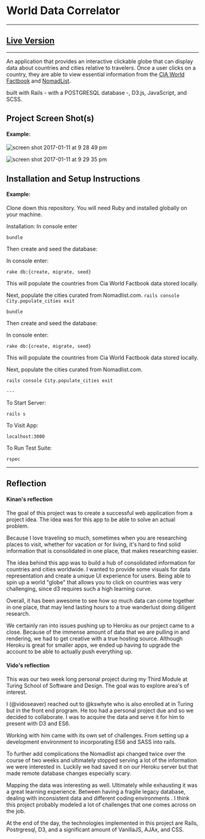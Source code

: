 # World Data Correlator

---

## [Live Version](http://corre1ator.herokuapp.com)

---

An application that provides an interactive clickable globe that can display data about countries and cities relative to travelers. Once a user clicks on a country, they are able to view essential information from the [CIA World Factbook](https://www.cia.gov/library/publications/the-world-factbook/) and [NomadList](https://nomadlist.com/).

built with Rails - with a POSTGRESQL database -, D3.js, JavaScript, and SCSS.

## Project Screen Shot(s)

#### Example:   

![screen shot 2017-01-11 at 9 28 49 pm](https://cloud.githubusercontent.com/assets/13802107/21877040/85a8349c-d845-11e6-9558-51618575f761.png)

![screen shot 2017-01-11 at 9 29 35 pm](https://cloud.githubusercontent.com/assets/13802107/21877041/88badb30-d845-11e6-97ed-b3bc6b50ea74.png)

## Installation and Setup Instructions

#### Example:  

Clone down this repository. You will need Ruby and installed globally on your machine.  

Installation:
  In console enter

  `bundle`

Then create and seed the database:

  In console enter:

  `rake db:{create, migrate, seed}`

  This will populate the countries from Cia World Factbook data stored locally.

  Next, populate the cities curated from Nomadlist.com.
    `rails console
    City.populate_cities
    exit`

  `bundle`

Then create and seed the database:

  In console enter:

  `rake db:{create, migrate, seed}`

  This will populate the countries from Cia World Factbook data stored locally.

  Next, populate the cities curated from Nomadlist.com.

  ` rails console
    City.populate_cities
    exit `
    
    ---

To Start Server:

`rails s`  

To Visit App:

`localhost:3000`  

To Run Test Suite:  

`rspec`

---

## Reflection

#### Kinan's reflection

The goal of this project was to create a successful web application from a project idea. The idea was for this app to be able to solve an actual problem. 

Because I love traveling so much, sometimes when you are researching places to visit, whether for vacation or for living, it's hard to find solid information that is consolidated in one place, that makes researching easier. 

The idea behind this app was to build a hub of consolidated information for countries and cities worldwide. I wanted to provide some visuals for data representation and create a unique UI experience for users. Being able to spin up a world "globe" that allows you to click on countries was very challenging, since d3 requires such a high learning curve. 

Overall, it has been awesome to see how so much data can come together in one place, that may lend lasting hours to a true wanderlust doing diligent research. 

We certainly ran into issues pushing up to Heroku as our project came to a close. Because of the immense amount of data that we are pulling in and rendering, we had to get creative with a true hosting source. Although Heroku is great for smaller apps, we ended up having to upgrade the account to be able to actually push everything up.

#### Vido's reflection
  This was our two week long personal project during my Third Module at Turing School of Software and Design.  The goal was to explore area's of interest.  

  I (@vidoseaver) reached out to @kswhyte who is also enrolled at in Turing but in the front end program. He too had a personal project due and so we decided to collaborate. I was to acquire the data and serve it for him to present with D3 and ES6.

  Working with him came with its own set of challenges. From setting up a development environment to incorporating ES6 and SASS into rails.

  To further add complications the Nomadlist api changed twice over the course of two weeks and ultimately stopped serving a lot of the information we were interested in.  Luckily we had saved it on our Heroku server but that made remote database changes especially scary.

  Mapping the data was interesting as well. Ultimately while exhausting it was a great learning experience. Between having a fragile legacy database, dealing with inconsistent data and different coding environments . I think this project probably modeled a lot of challenges that one comes across on the job.

At the end of the day, the technologies implemented in this project are Rails, Postrgresql, D3, and a significant amount of VanillaJS, AJAx, and CSS.
